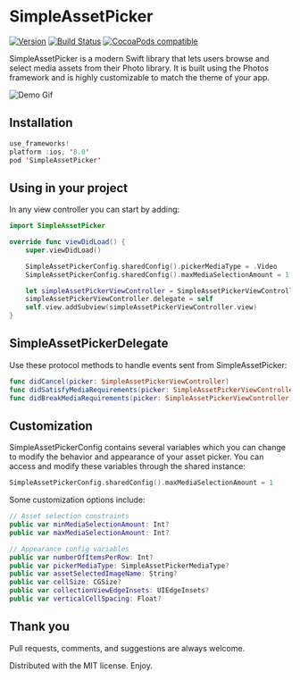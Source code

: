 # SimpleAssetPicker

[![Version](https://img.shields.io/github/release/jmkr/SimpleAssetPicker.svg)](https://github.com/jmkr/SimpleAssetPicker/releases)
[![Build Status](https://travis-ci.org/jmkr/SimpleAssetPicker.svg?branch=master)](https://travis-ci.org/jmkr/SimpleAssetPicker) 
[![CocoaPods compatible](https://img.shields.io/cocoapods/v/SimpleAssetPicker.svg)](https://cocoapods.org/pods/SimpleAssetPicker)



SimpleAssetPicker is a modern Swift library that lets users browse and select media assets from their Photo library. It is built using the Photos framework and is highly customizable to match the theme of your app.



![Demo Gif](https://www.meeker.io/assets/sapDemoGif.gif "SimpleAssetPicker Demo Gif")

## Installation
```swift
use_frameworks!
platform :ios, '8.0'
pod 'SimpleAssetPicker'
```

## Using in your project
In any view controller you can start by adding:
```swift
import SimpleAssetPicker

override func viewDidLoad() {
    super.viewDidLoad()

    SimpleAssetPickerConfig.sharedConfig().pickerMediaType = .Video
    SimpleAssetPickerConfig.sharedConfig().maxMediaSelectionAmount = 1

    let simpleAssetPickerViewController = SimpleAssetPickerViewController()
    simpleAssetPickerViewController.delegate = self
    self.view.addSubview(simpleAssetPickerViewController.view)
}
```

## SimpleAssetPickerDelegate
Use these protocol methods to handle events sent from SimpleAssetPicker:
```swift
func didCancel(picker: SimpleAssetPickerViewController)
func didSatisfyMediaRequirements(picker: SimpleAssetPickerViewController, assets: [PHAsset]?)
func didBreakMediaRequirements(picker: SimpleAssetPickerViewController)
```

## Customization
SimpleAssetPickerConfig contains several variables which you can change to modify the behavior and appearance of your asset picker. You can access and modify these variables through the shared instance:
```swift
SimpleAssetPickerConfig.sharedConfig().maxMediaSelectionAmount = 1
```

Some customization options include:
```swift
// Asset selection constraints
public var minMediaSelectionAmount: Int?
public var maxMediaSelectionAmount: Int?

// Appearance config variables
public var numberOfItemsPerRow: Int?
public var pickerMediaType: SimpleAssetPickerMediaType?
public var assetSelectedImageName: String?
public var cellSize: CGSize?
public var collectionViewEdgeInsets: UIEdgeInsets?
public var verticalCellSpacing: Float?
```

## Thank you
Pull requests, comments, and suggestions are always welcome.

Distributed with the MIT license. Enjoy.
